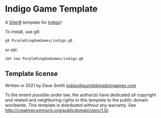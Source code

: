 # Indigo Game Template

A [Giter8](http://www.foundweekends.org/giter8/) template for [Indigo](https://indigoengine.io/)!

To install, use g8:

```bash
g8 PurpleKingdomGames/indigo.g8
```

or sbt:

```bash
sbt new PurpleKingdomGames/indigo.g8
```

Template license
----------------
Written in 2021 by Dave Smith indigo@purplekingdomgames.com

To the extent possible under law, the author(s) have dedicated all copyright and related and neighboring rights to this template to the public domain worldwide.
This template is distributed without any warranty. See <http://creativecommons.org/publicdomain/zero/1.0/>.
